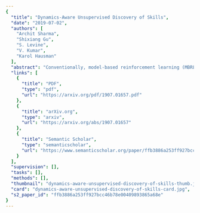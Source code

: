 ```yaml
---
{
  "title": "Dynamics-Aware Unsupervised Discovery of Skills",
  "date": "2019-07-02",
  "authors": [
    "Archit Sharma",
    "Shixiang Gu",
    "S. Levine",
    "V. Kumar",
    "Karol Hausman"
  ],
  "abstract": "Conventionally, model-based reinforcement learning (MBRL) aims to learn a global model for the dynamics of the environment. A good model can potentially enable planning algorithms to generate a large variety of behaviors and solve diverse tasks. However, learning an accurate model for complex dynamical systems is difficult, and even then, the model might not generalize well outside the distribution of states on which it was trained. In this work, we combine model-based learning with model-free learning of primitives that make model-based planning easy. To that end, we aim to answer the question: how can we discover skills whose outcomes are easy to predict? We propose an unsupervised learning algorithm, Dynamics-Aware Discovery of Skills (DADS), which simultaneously discovers predictable behaviors and learns their dynamics. Our method can leverage continuous skill spaces, theoretically, allowing us to learn infinitely many behaviors even for high-dimensional state-spaces. We demonstrate that zero-shot planning in the learned latent space significantly outperforms standard MBRL and model-free goal-conditioned RL, can handle sparse-reward tasks, and substantially improves over prior hierarchical RL methods for unsupervised skill discovery.",
  "links": [
    {
      "title": "PDF",
      "type": "pdf",
      "url": "https://arxiv.org/pdf/1907.01657.pdf"
    },
    {
      "title": "arXiv.org",
      "type": "arxiv",
      "url": "https://arxiv.org/abs/1907.01657"
    },
    {
      "title": "Semantic Scholar",
      "type": "semanticscholar",
      "url": "https://www.semanticscholar.org/paper/ffb3886a253ff927bcc46b78e00409893865a68e"
    }
  ],
  "supervision": [],
  "tasks": [],
  "methods": [],
  "thumbnail": "dynamics-aware-unsupervised-discovery-of-skills-thumb.jpg",
  "card": "dynamics-aware-unsupervised-discovery-of-skills-card.jpg",
  "s2_paper_id": "ffb3886a253ff927bcc46b78e00409893865a68e"
}
---
```


